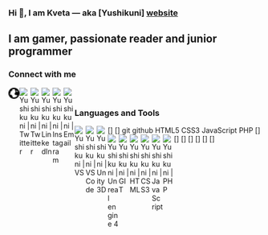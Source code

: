 ### Hi 👋, I am Kveta — aka [Yushikuni] [website](https://husakova-kvetuse.herokuapp.com)

## I am gamer, passionate reader and junior programmer

### Connect with me

[<img align="left" alt="Yushikuni.com" width="22px" src="https://raw.githubusercontent.com/iconic/open-iconic/master/svg/globe.svg" />](https://husakova-kvetuse.herokuapp.com/)
[<img align="left" alt="Yushikuni | Twitter" width="22px" src="https://cdn.jsdelivr.net/npm/simple-icons@v3/icons/twitter.svg" />](http://twitter.com/KvetuseHusakov)
[<img align="left" alt="Yushikuni | Twitter" width="22px" src="https://cdn.jsdelivr.net/npm/simple-icons@v3/icons/twitch.svg" />](https://www.twitch.tv/nikdo_necte_muj_nick)
[<img align="left" alt="Yushikuni | LinkedIn" width="22px" src="https://cdn.jsdelivr.net/npm/simple-icons@v3/icons/linkedin.svg" />](https://www.linkedin.com/in/kvetuse-husakova)
[<img align="left" alt="Yushikuni | Instagram" width="22px" src="https://cdn.jsdelivr.net/npm/simple-icons@v3/icons/instagram.svg" />](https://www.instagram.com/kvetuse_husakova/)
[<img align="left" alt="Yushikuni | Email" width="22px" src="https://external-content.duckduckgo.com/iu/?u=http%3A%2F%2Fcdn.onlinewebfonts.com%2Fsvg%2Fimg_262951.png&f=1&nofb=1" />](mailto:huskvenimrah@gmail.com)

<br/>

### Languages and Tools
[<img align="left" alt="Yushikuni | VS" width="22px" src="https://user-images.githubusercontent.com/42646031/156912599-670171fe-be26-48dc-9e4a-a771e5897926.png"/>]
[<img align="left" alt="Yushikuni | VS Code" width="22px" src="https://img.icons8.com/color/48/000000/visual-studio-code-2019.png"/>]
 git github HTML5 CSS3 JavaScript PHP
[<img align="left" alt="Yushikuni | Unity 3D" width="22px" src="https://img.icons8.com/ios-filled/50/000000/unity.png"/>]
[<img align="left" alt="Yushikuni | Unreal engine 4" width="22px" src="https://img.icons8.com/ios-filled/50/000000/unreal-engine.png"/>]
[<img align="left" alt="Yushikuni | GIT" width="22px" src="https://img.icons8.com/ios/50/000000/git.png"/>]
[<img align="left" alt="Yushikuni | HTML" width="22px" src="https://img.icons8.com/external-flaticons-lineal-flat-icons/64/000000/external-html-computer-programming-flaticons-lineal-flat-icons.png"/>]
[<img align="left" alt="Yushikuni | CSS3" width="22px" src="https://img.icons8.com/ios/50/000000/css3.png"/>]
[<img align="left" alt="Yushikuni | JavaScript" width="22px" src="https://img.icons8.com/ios/50/000000/javascript--v2.png"/>]
[<img align="left" alt="Yushikuni | PHP" width="22px" src="https://img.icons8.com/ios/50/000000/php.png"/>]
